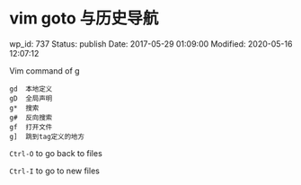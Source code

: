 # vim goto 与历史导航


wp_id: 737
Status: publish
Date: 2017-05-29 01:09:00
Modified: 2020-05-16 12:07:12


Vim command of g<key>
 
```
gd	本地定义
gD	全局声明
g*	搜索
g#	反向搜索
gf	打开文件
g]	跳到tag定义的地方
```

`Ctrl-O` to go back to files

`Ctrl-I` to go to new files